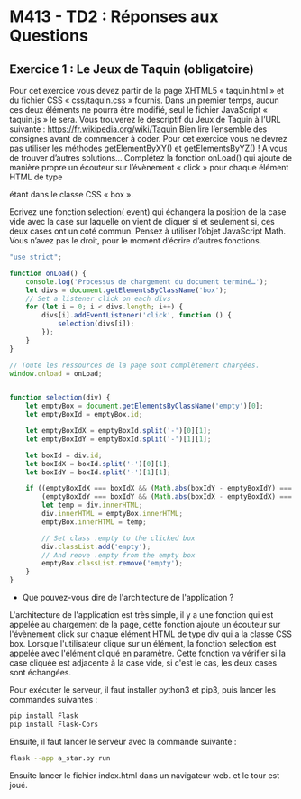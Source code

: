 # M413 - TD2 : Réponses aux Questions

## Exercice	1 : Le	Jeux	de	Taquin (obligatoire)

Pour cet exercice vous devez partir de la page XHTML5 « taquin.html » et du fichier CSS
« css/taquin.css » fournis. Dans un premier temps, aucun ces deux éléments ne pourra être
modifié, seul le fichier JavaScript « taquin.js » le sera.
Vous trouverez le descriptif du Jeux de Taquin à l’URL suivante :
https://fr.wikipedia.org/wiki/Taquin
Bien lire l’ensemble des consignes avant de commencer à coder.
Pour cet exercice vous ne devrez pas utiliser les méthodes getElementByXY() et
getElementsByYZ() !
A vous de trouver d’autres solutions…
Complétez la fonction onLoad() qui ajoute de manière propre un écouteur sur l’évènement
« click » pour chaque élément HTML de type <div> étant dans le classe CSS « box ».

Ecrivez une fonction selection( event) qui échangera la position de la case vide avec la case sur
laquelle on vient de cliquer si et seulement si, ces deux cases ont un coté commun.
Pensez à utiliser l’objet JavaScript Math.
Vous n’avez pas le droit, pour le moment d’écrire d’autres fonctions.

````javascript
"use strict";

function onLoad() {
    console.log('Processus de chargement du document terminé…');
    let divs = document.getElementsByClassName('box');
    // Set a listener click on each divs
    for (let i = 0; i < divs.length; i++) {
        divs[i].addEventListener('click', function () {
            selection(divs[i]);
        });
    }
}

// Toute les ressources de la page sont complètement chargées.
window.onload = onLoad;


function selection(div) {
    let emptyBox = document.getElementsByClassName('empty')[0];
    let emptyBoxId = emptyBox.id;

    let emptyBoxIdX = emptyBoxId.split('-')[0][1];
    let emptyBoxIdY = emptyBoxId.split('-')[1][1];

    let boxId = div.id;
    let boxIdX = boxId.split('-')[0][1];
    let boxIdY = boxId.split('-')[1][1];

    if ((emptyBoxIdX === boxIdX && (Math.abs(boxIdY - emptyBoxIdY) === 1)) ||
        (emptyBoxIdY === boxIdY && (Math.abs(boxIdX - emptyBoxIdX) === 1))) {
        let temp = div.innerHTML;
        div.innerHTML = emptyBox.innerHTML;
        emptyBox.innerHTML = temp;

        // Set class .empty to the clicked box
        div.classList.add('empty');
        // And reove .empty from the empty box
        emptyBox.classList.remove('empty');
    }
}
````

- Que pouvez-vous dire de l'architecture de l'application ?

L'architecture de l'application est très simple, il y a une fonction qui est appelée au chargement de la page,
cette fonction ajoute un écouteur sur l'évènement click sur chaque élément HTML de type div qui a la classe CSS box.
Lorsque l'utilisateur clique sur un élément, la fonction selection est appelée avec l'élément cliqué en paramètre.
Cette fonction va vérifier si la case cliquée est adjacente à la case vide, si c'est le cas, les deux cases sont
échangées.

Pour exécuter le serveur, il faut installer python3 et pip3, puis lancer les commandes suivantes :

````bash
pip install Flask
pip install Flask-Cors
````

Ensuite, il faut lancer le serveur avec la commande suivante :

````bash
flask --app a_star.py run
````

Ensuite lancer le fichier index.html dans un navigateur web.
et le tour est joué.